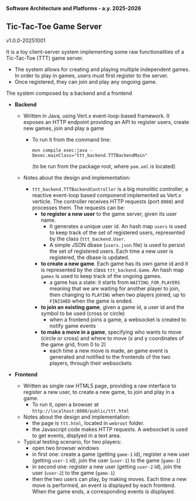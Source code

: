 #### Software Architecture and Platforms - a.y. 2025-2026

## Tic-Tac-Toe Game Server   

v1.0.0-20251001

It is a toy client-server system implementing some raw functionalities of a Tic-Tac-Toe (TTT) game server. 
 - The system allows for creating and playing multiple independent games. In order to play in games, users must first register to the server.
 - Once registered, they can join and play any ongoing game. 

The system composed by a backend and a frontend

- **Backend**
  - Written in Java, using Vert.x event-loop-based framework. It exposes an HTTP endpoint providing an API to register users, create new games,  join and play a game

    - To run it from the command line:

      `mvn compile exec:java -Dexec.mainClass="ttt_backend.TTTBackendMain"`   

      (to be run from the package root, where `pom.xml` is located)
  
  - Notes about the design and implementation: 
    - `ttt_backend.TTTBackendController` is a big monolitic controller, a reactive event-loop based componend implemented as Vert.x verticle. The controller receives HTTP requests (port `8080`) and processes them. The requests can be: 
      - **to register a new user** to the game server, given its user name. 
        - It generates a unique user id. An hash map `users` is used to keep track of the set of registered users, represented by the class (`ttt_backend.User`. 
        - A simple JSON dbase (`users.json` file) is used to persist the set of registered users. Each time a new user is registered, the dbase is updated. 
      - **to create a new game**. Each game has its own game id and it is represented by the class `ttt_backend.Game`. An hash map `games` is used to keep track of the ongoing games.
        - a game has a state: it starts from `WAITING_FOR_PLAYERS` meaning that we are waiting for another player to join, then changing to `PLAYING` when two players joined, up to `FINISHED` when the game is ended.
      - **to join an existing game**, given a game id, a user id and the symbol to be used (cross or circle)
        - when a frontend joins a game, a websocket is created to notify game events
      - **to make a move in a game**, specifying who wants to move (circle or cross) and where to move (x and y coordinates of the game grid, from 0 to 2)
        - each time a new move is made, an game event is generated and notified to the frontends of the two players, through their websockets   
  
  
- **Frontend** 
  - Written as single raw HTML5 page, providing a raw interface to register a new user, to create a new game, to join and play in a game.
    - To run it, open a browser at `http://localhost:8080/public/ttt.html`
  - Notes about the design and implementation: 
    - the page is `ttt.html`, located in `webroot` folder.  
    - the Javascript code makes HTTP requests. A websocket is used to get events, displyed in a text area. 
  - Typical testing scenario, for two players:
    - open two browser windows
    - in first one: create a game (getting `game-1` id), register a new user (getting `user-1` id), join the user (`user-1`) to the game (`game-1`)
    - in second one: register a new user (getting `user-2` id), join the user (`user-2`) to the game (`game-1`)
    - then the two users can play, by making moves. Each time a new move is performed, an event is displayed by each frontend. When the game ends, a corresponding events is displayed.
   
       

